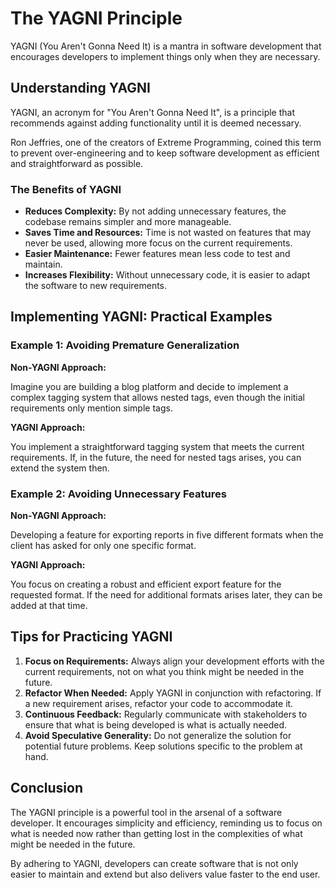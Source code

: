 # The YAGNI Principle
YAGNI (You Aren't Gonna Need It) is a mantra in software development that encourages developers to implement things only when they are necessary.

## Understanding YAGNI
YAGNI, an acronym for "You Aren't Gonna Need It", is a principle that recommends against adding functionality until it is deemed necessary. 

Ron Jeffries, one of the creators of Extreme Programming, coined this term to prevent over-engineering and to keep software development as efficient and straightforward as possible.

### The Benefits of YAGNI
- **Reduces Complexity:** By not adding unnecessary features, the codebase remains simpler and more manageable.
- **Saves Time and Resources:** Time is not wasted on features that may never be used, allowing more focus on the current requirements.
- **Easier Maintenance:** Fewer features mean less code to test and maintain.
- **Increases Flexibility:** Without unnecessary code, it is easier to adapt the software to new requirements.

## Implementing YAGNI: Practical Examples

### Example 1: Avoiding Premature Generalization

**Non-YAGNI Approach:**

Imagine you are building a blog platform and decide to implement a complex tagging system that allows nested tags, even though the initial requirements only mention simple tags.

**YAGNI Approach:**

You implement a straightforward tagging system that meets the current requirements. If, in the future, the need for nested tags arises, you can extend the system then.

### Example 2: Avoiding Unnecessary Features

**Non-YAGNI Approach:**

Developing a feature for exporting reports in five different formats when the client has asked for only one specific format.

**YAGNI Approach:**

You focus on creating a robust and efficient export feature for the requested format. If the need for additional formats arises later, they can be added at that time.

## Tips for Practicing YAGNI

1. **Focus on Requirements:** Always align your development efforts with the current requirements, not on what you think might be needed in the future.
2. **Refactor When Needed:** Apply YAGNI in conjunction with refactoring. If a new requirement arises, refactor your code to accommodate it.
3. **Continuous Feedback:** Regularly communicate with stakeholders to ensure that what is being developed is what is actually needed.
4. **Avoid Speculative Generality:** Do not generalize the solution for potential future problems. Keep solutions specific to the problem at hand.

## Conclusion
The YAGNI principle is a powerful tool in the arsenal of a software developer. It encourages simplicity and efficiency, reminding us to focus on what is needed now rather than getting lost in the complexities of what might be needed in the future. 

By adhering to YAGNI, developers can create software that is not only easier to maintain and extend but also delivers value faster to the end user.

